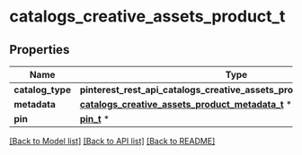 # catalogs_creative_assets_product_t

## Properties
Name | Type | Description | Notes
------------ | ------------- | ------------- | -------------
**catalog_type** | **pinterest_rest_api_catalogs_creative_assets_product_CATALOGTYPE_e** |  | 
**metadata** | [**catalogs_creative_assets_product_metadata_t**](catalogs_creative_assets_product_metadata.md) \* |  | 
**pin** | [**pin_t**](pin.md) \* |  | 

[[Back to Model list]](../README.md#documentation-for-models) [[Back to API list]](../README.md#documentation-for-api-endpoints) [[Back to README]](../README.md)


